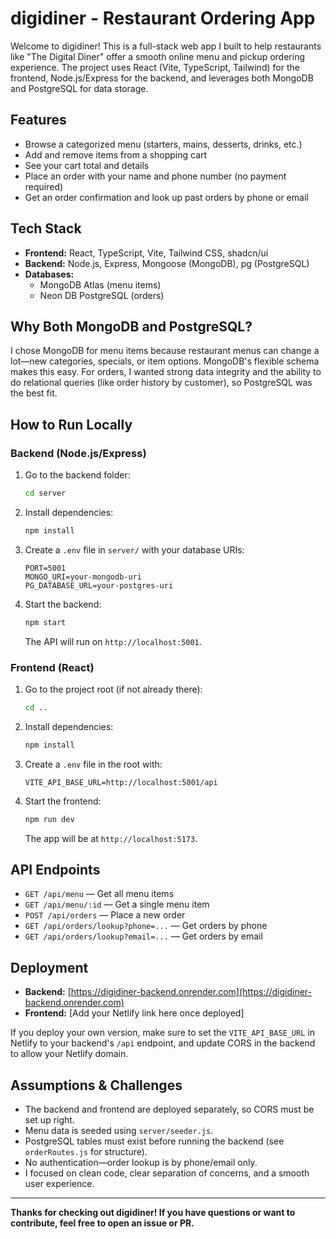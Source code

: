 # digidiner - Restaurant Ordering App

Welcome to digidiner! This is a full-stack web app I built to help restaurants like "The Digital Diner" offer a smooth online menu and pickup ordering experience. The project uses React (Vite, TypeScript, Tailwind) for the frontend, Node.js/Express for the backend, and leverages both MongoDB and PostgreSQL for data storage.

## Features

- Browse a categorized menu (starters, mains, desserts, drinks, etc.)
- Add and remove items from a shopping cart
- See your cart total and details
- Place an order with your name and phone number (no payment required)
- Get an order confirmation and look up past orders by phone or email

## Tech Stack

- **Frontend:** React, TypeScript, Vite, Tailwind CSS, shadcn/ui
- **Backend:** Node.js, Express, Mongoose (MongoDB), pg (PostgreSQL)
- **Databases:**
  - MongoDB Atlas (menu items)
  - Neon DB PostgreSQL (orders)

## Why Both MongoDB and PostgreSQL?

I chose MongoDB for menu items because restaurant menus can change a lot—new categories, specials, or item options. MongoDB's flexible schema makes this easy. For orders, I wanted strong data integrity and the ability to do relational queries (like order history by customer), so PostgreSQL was the best fit.

## How to Run Locally

### Backend (Node.js/Express)
1. Go to the backend folder:
   ```bash
   cd server
   ```
2. Install dependencies:
   ```bash
   npm install
   ```
3. Create a `.env` file in `server/` with your database URIs:
   ```dotenv
   PORT=5001
   MONGO_URI=your-mongodb-uri
   PG_DATABASE_URL=your-postgres-uri
   ```
4. Start the backend:
   ```bash
   npm start
   ```
   The API will run on `http://localhost:5001`.

### Frontend (React)
1. Go to the project root (if not already there):
   ```bash
   cd ..
   ```
2. Install dependencies:
   ```bash
   npm install
   ```
3. Create a `.env` file in the root with:
   ```dotenv
   VITE_API_BASE_URL=http://localhost:5001/api
   ```
4. Start the frontend:
   ```bash
   npm run dev
   ```
   The app will be at `http://localhost:5173`.

## API Endpoints

- `GET /api/menu` — Get all menu items
- `GET /api/menu/:id` — Get a single menu item
- `POST /api/orders` — Place a new order
- `GET /api/orders/lookup?phone=...` — Get orders by phone
- `GET /api/orders/lookup?email=...` — Get orders by email

## Deployment

- **Backend:** [https://digidiner-backend.onrender.com](https://digidiner-backend.onrender.com)
- **Frontend:** [Add your Netlify link here once deployed]

If you deploy your own version, make sure to set the `VITE_API_BASE_URL` in Netlify to your backend's `/api` endpoint, and update CORS in the backend to allow your Netlify domain.

## Assumptions & Challenges

- The backend and frontend are deployed separately, so CORS must be set up right.
- Menu data is seeded using `server/seeder.js`.
- PostgreSQL tables must exist before running the backend (see `orderRoutes.js` for structure).
- No authentication—order lookup is by phone/email only.
- I focused on clean code, clear separation of concerns, and a smooth user experience.

---

**Thanks for checking out digidiner! If you have questions or want to contribute, feel free to open an issue or PR.**

